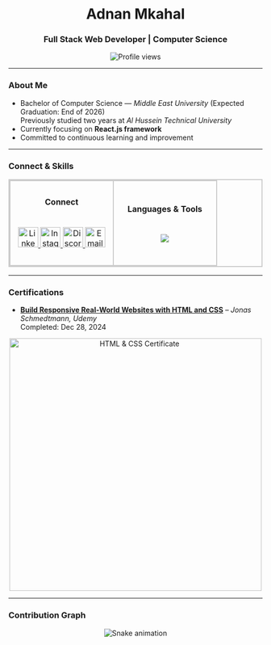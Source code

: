 <h1 align="center">Adnan Mkahal</h1>
<h3 align="center">Full Stack Web Developer | Computer Science</h3>

<p align="center">
  <img src="https://komarev.com/ghpvc/?username=adnan&label=Profile%20views&color=0e75b6&style=flat" alt="Profile views" />
</p>

---

### About Me
- Bachelor of Computer Science — *Middle East University* (Expected Graduation: End of 2026)  
  Previously studied two years at *Al Hussein Technical University*  
- Currently focusing on **React.js framework**
- Committed to continuous learning and improvement

---

### Connect & Skills
<div align="center">

<table style="border: 2px solid #ccc; border-collapse: collapse;">
<tr>
<td align="center" width="50%" style="border: 2px solid #ccc; padding: 15px;">

<b>Connect</b>  
<br><br>
<a href="https://linkedin.com/in/adnan mkahal" target="_blank">
  <img src="https://skillicons.dev/icons?i=linkedin" height="40" alt="LinkedIn"/>
</a>
<a href="https://instagram.com/u6dln" target="_blank">
  <img src="https://skillicons.dev/icons?i=instagram" height="40" alt="Instagram"/>
</a>
<a href="https://discord.gg/k3sm" target="_blank">
  <img src="https://skillicons.dev/icons?i=discord" height="40" alt="Discord"/>
</a>
<a href="mailto:adnan.pls2003@gmail.com" target="_blank">
  <img src="https://skillicons.dev/icons?i=gmail" height="40" alt="Email"/>
</a>

</td>
<td align="center" width="50%" style="border: 2px solid #ccc; padding: 15px;">

<b>Languages & Tools</b>  
<br><br>
<img src="https://skillicons.dev/icons?i=html,css,js,react,nodejs,tailwind,git,figma,python,java,php,mysql,linux,c,cpp,flask,wordpress" />

</td>
</tr>
</table>

</div>

---

### Certifications
- [**Build Responsive Real-World Websites with HTML and CSS**](https://ude.my/UC-589f2c99-0f48-4a44-b3a9-b06efd6cd8ea) – *Jonas Schmedtmann, Udemy*  
  Completed: Dec 28, 2024  

<p align="center">
  <img src="https://user-images.githubusercontent.com/0000000/your_uploaded_image.png" alt="HTML & CSS Certificate" width="500"/>
</p>

---

### Contribution Graph
<p align="center">
  <img src="https://raw.githubusercontent.com/aDnanHXH/aDnanHXH/output/snake.svg" alt="Snake animation" />
</p>
